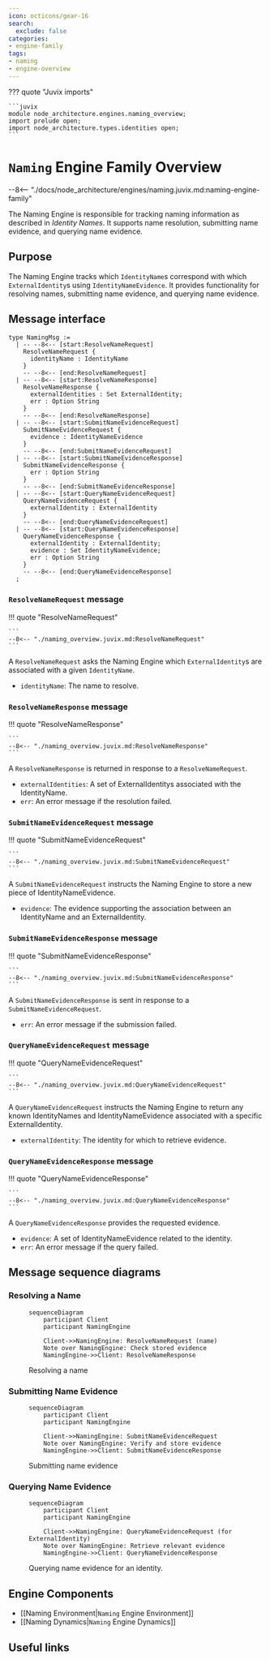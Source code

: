 ```yaml
---
icon: octicons/gear-16
search:
  exclude: false
categories:
- engine-family
tags:
- naming
- engine-overview
---
```


??? quote "Juvix imports"

    ```juvix
    module node_architecture.engines.naming_overview;
    import prelude open;
    import node_architecture.types.identities open;
    ```

# `Naming` Engine Family Overview

--8<-- "./docs/node_architecture/engines/naming.juvix.md:naming-engine-family"

The Naming Engine is responsible for tracking naming information as described in *Identity Names*. It supports name resolution, submitting name evidence, and querying name evidence.

## Purpose

The Naming Engine tracks which `IdentityName`s correspond with which `ExternalIdentity`s using `IdentityNameEvidence`. It provides functionality for resolving names, submitting name evidence, and querying name evidence.

## Message interface

<!-- --8<-- [start:NamingMsg] -->
```juvix
type NamingMsg :=
  | -- --8<-- [start:ResolveNameRequest]
    ResolveNameRequest {
      identityName : IdentityName
    }
    -- --8<-- [end:ResolveNameRequest]
  | -- --8<-- [start:ResolveNameResponse]
    ResolveNameResponse {
      externalIdentities : Set ExternalIdentity;
      err : Option String
    }
    -- --8<-- [end:ResolveNameResponse]
  | -- --8<-- [start:SubmitNameEvidenceRequest]
    SubmitNameEvidenceRequest {
      evidence : IdentityNameEvidence
    }
    -- --8<-- [end:SubmitNameEvidenceRequest]
  | -- --8<-- [start:SubmitNameEvidenceResponse]
    SubmitNameEvidenceResponse {
      err : Option String
    }
    -- --8<-- [end:SubmitNameEvidenceResponse]
  | -- --8<-- [start:QueryNameEvidenceRequest]
    QueryNameEvidenceRequest {
      externalIdentity : ExternalIdentity
    }
    -- --8<-- [end:QueryNameEvidenceRequest]
  | -- --8<-- [start:QueryNameEvidenceResponse]
    QueryNameEvidenceResponse {
      externalIdentity : ExternalIdentity;
      evidence : Set IdentityNameEvidence;
      err : Option String
    }
    -- --8<-- [end:QueryNameEvidenceResponse]
  ;
```
<!-- --8<-- [end:NamingMsg] -->

### `ResolveNameRequest` message

!!! quote "ResolveNameRequest"

    ```
    --8<-- "./naming_overview.juvix.md:ResolveNameRequest"
    ```

A `ResolveNameRequest` asks the Naming Engine which `ExternalIdentity`s are associated with a given `IdentityName`.

- `identityName`: The name to resolve.

### `ResolveNameResponse` message

!!! quote "ResolveNameResponse"

    ```
    --8<-- "./naming_overview.juvix.md:ResolveNameResponse"
    ```

A `ResolveNameResponse` is returned in response to a `ResolveNameRequest`.

- `externalIdentities`: A set of ExternalIdentitys associated with the IdentityName.
- `err`: An error message if the resolution failed.

### `SubmitNameEvidenceRequest` message

!!! quote "SubmitNameEvidenceRequest"

    ```
    --8<-- "./naming_overview.juvix.md:SubmitNameEvidenceRequest"
    ```

A `SubmitNameEvidenceRequest` instructs the Naming Engine to store a new piece of IdentityNameEvidence.

- `evidence`: The evidence supporting the association between an IdentityName and an ExternalIdentity.

### `SubmitNameEvidenceResponse` message

!!! quote "SubmitNameEvidenceResponse"

    ```
    --8<-- "./naming_overview.juvix.md:SubmitNameEvidenceResponse"
    ```

A `SubmitNameEvidenceResponse` is sent in response to a `SubmitNameEvidenceRequest`.

- `err`: An error message if the submission failed.

### `QueryNameEvidenceRequest` message

!!! quote "QueryNameEvidenceRequest"

    ```
    --8<-- "./naming_overview.juvix.md:QueryNameEvidenceRequest"
    ```

A `QueryNameEvidenceRequest` instructs the Naming Engine to return any known IdentityNames and IdentityNameEvidence associated with a specific ExternalIdentity.

- `externalIdentity`: The identity for which to retrieve evidence.

### `QueryNameEvidenceResponse` message

!!! quote "QueryNameEvidenceResponse"

    ```
    --8<-- "./naming_overview.juvix.md:QueryNameEvidenceResponse"
    ```

A `QueryNameEvidenceResponse` provides the requested evidence.

- `evidence`: A set of IdentityNameEvidence related to the identity.
- `err`: An error message if the query failed.

## Message sequence diagrams

### Resolving a Name

<!-- --8<-- [start:message-sequence-diagram-name-resolution] -->
<figure markdown="span">

```mermaid
sequenceDiagram
    participant Client
    participant NamingEngine

    Client->>NamingEngine: ResolveNameRequest (name)
    Note over NamingEngine: Check stored evidence
    NamingEngine->>Client: ResolveNameResponse
```

<figcaption markdown="span">
Resolving a name
</figcaption>
</figure>
<!-- --8<-- [end:message-sequence-diagram-name-resolution] -->

### Submitting Name Evidence

<!-- --8<-- [start:message-sequence-diagram-submit] -->
<figure markdown="span">

```mermaid
sequenceDiagram
    participant Client
    participant NamingEngine

    Client->>NamingEngine: SubmitNameEvidenceRequest
    Note over NamingEngine: Verify and store evidence
    NamingEngine->>Client: SubmitNameEvidenceResponse
```

<figcaption markdown="span">
Submitting name evidence
</figcaption>
</figure>
<!-- --8<-- [end:message-sequence-diagram-submit] -->

### Querying Name Evidence

<!-- --8<-- [start:message-sequence-diagram-query] -->
<figure markdown="span">

```mermaid
sequenceDiagram
    participant Client
    participant NamingEngine

    Client->>NamingEngine: QueryNameEvidenceRequest (for ExternalIdentity)
    Note over NamingEngine: Retrieve relevant evidence
    NamingEngine->>Client: QueryNameEvidenceResponse
```

<figcaption markdown="span">
Querying name evidence for an identity.
</figcaption>
</figure>
<!-- --8<-- [end:message-sequence-diagram-query] -->

## Engine Components

- [[Naming Environment|`Naming` Engine Environment]]
- [[Naming Dynamics|`Naming` Engine Dynamics]]

## Useful links

